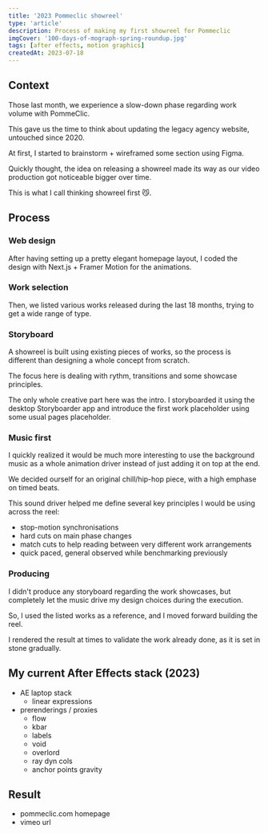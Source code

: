 ```yaml
---
title: '2023 Pommeclic showreel'
type: 'article'
description: Process of making my first showreel for Pommeclic
imgCover: '100-days-of-mograph-spring-roundup.jpg'
tags: [after effects, motion graphics]
createdAt: 2023-07-18
---
```


## Context

Those last month, we experience a slow-down phase regarding work volume with PommeClic.

This gave us the time to think about updating the legacy agency website, untouched since 2020.

At first, I started to brainstorm + wireframed some section using Figma.

Quickly thought, the idea on releasing a showreel made its way as our video production got noticeable bigger over time.

This is what I call thinking showreel first 😼.

## Process

### Web design

After having setting up a pretty elegant homepage layout, I coded the design with Next.js + Framer Motion for the animations.

### Work selection

Then, we listed various works released during the last 18 months, trying to get a wide range of type.

### Storyboard

A showreel is built using existing pieces of works, so the process is different than designing a whole concept from scratch.

The focus here is dealing with rythm, transitions and some showcase principles.

The only whole creative part here was the intro. I storyboarded it using the desktop Storyboarder app and introduce the first work placeholder using some usual pages placeholder.

<!-- screenshot here -->

### Music first

I quickly realized it would be much more interesting to use the background music as a whole animation driver instead of just adding it on top at the end.

We decided ourself for an original chill/hip-hop piece, with a high emphase on timed beats.

This sound driver helped me define several key principles I would be using across the reel:

- stop-motion synchronisations
- hard cuts on main phase changes
- match cuts to help reading between very different work arrangements
- quick paced, general observed while benchmarking previously

### Producing

I didn't produce any storyboard regarding the work showcases, but completely let the music drive my design choices during the execution.

So, I used the listed works as a reference, and I moved forward building the reel.

I rendered the result at times to validate the work already done, as it is set in stone gradually.

## My current After Effects stack (2023)

- AE laptop stack
  - linear expressions
- prerenderings / proxies
  - flow
  - kbar
  - labels
  - void
  - overlord
  - ray dyn cols
  - anchor points gravity

## Result

- pommeclic.com homepage
- vimeo url
